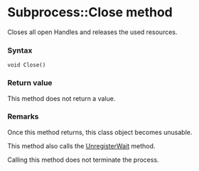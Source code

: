 # Subprocess::Close method

Closes all open Handles and releases the used resources.




### Syntax

```
void Close()
```




### Return value

This method does not return a value.




### Remarks

Once this method returns, this class object becomes unusable.

This method also calls the [UnregisterWait](Subprocess-UnregisterWait.md) method.

Calling this method does not terminate the process.
